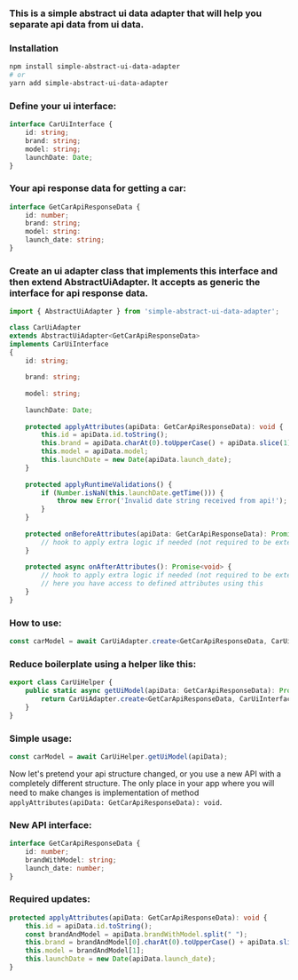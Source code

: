 ### This is a simple abstract ui data adapter that will help you separate api data from ui data.

### Installation

```bash
npm install simple-abstract-ui-data-adapter
# or
yarn add simple-abstract-ui-data-adapter
```

### Define your ui interface:

```typescript
interface CarUiInterface {
    id: string;
    brand: string;
    model: string;
    launchDate: Date;
}
```

### Your api response data for getting a car:
```typescript
interface GetCarApiResponseData {
    id: number;
    brand: string;
    model: string:
    launch_date: string;
}
```

### Create an ui adapter class that implements this interface and then extend AbstractUiAdapter. It accepts as generic the interface for api response data.

```typescript
import { AbstractUiAdapter } from 'simple-abstract-ui-data-adapter';

class CarUiAdapter
extends AbstractUiAdapter<GetCarApiResponseData>
implements CarUiInterface
{
    id: string;
    
    brand: string;
    
    model: string;
    
    launchDate: Date;
    
    protected applyAttributes(apiData: GetCarApiResponseData): void {
        this.id = apiData.id.toString();
        this.brand = apiData.charAt(0).toUpperCase() + apiData.slice(1); // pretend you need brand string capitalized
        this.model = apiData.model;
        this.launchDate = new Date(apiData.launch_date);
    }
    
    protected applyRuntimeValidations() {
        if (Number.isNaN(this.launchDate.getTime())) {
            throw new Error('Invalid date string received from api!');
        }
    }
    
    protected onBeforeAttributes(apiData: GetCarApiResponseData): Promise<void> {
        // hook to apply extra logic if needed (not required to be extended)
    }
    
    protected async onAfterAttributes(): Promise<void> {
        // hook to apply extra logic if needed (not required to be extended)
        // here you have access to defined attributes using this
    }
}
```


### How to use:
```typescript
const carModel = await CarUiAdapter.create<GetCarApiResponseData, CarUiInterface>(apiData);
```

### Reduce boilerplate using a helper like this:
```typescript
export class CarUiHelper {
    public static async getUiModel(apiData: GetCarApiResponseData): Promise<CarUiInterface> {
        return CarUiAdapter.create<GetCarApiResponseData, CarUiInterface>(apiData);
    }
}
```

### Simple usage:
```typescript
const carModel = await CarUiHelper.getUiModel(apiData);
```

Now let's pretend your api structure changed, or you use a new API with a completely different structure. The only place in your app where you will need to make changes is
implementation of method `applyAttributes(apiData: GetCarApiResponseData): void`.

### New API interface:
```typescript
interface GetCarApiResponseData {
    id: number;
    brandWithModel: string;
    launch_date: number;
}
```

### Required updates:
```typescript
protected applyAttributes(apiData: GetCarApiResponseData): void {
    this.id = apiData.id.toString();
    const brandAndModel = apiData.brandWithModel.split(" ");
    this.brand = brandAndModel[0].charAt(0).toUpperCase() + apiData.slice(1);
    this.model = brandAndModel[1];
    this.launchDate = new Date(apiData.launch_date);
}
```
